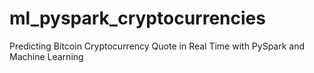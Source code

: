 # ml_pyspark_cryptocurrencies
 Predicting Bitcoin Cryptocurrency Quote in Real Time with PySpark and Machine Learning
